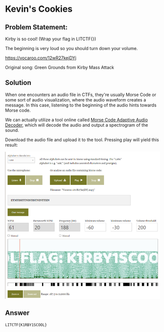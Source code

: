 # Kevin's Cookies


## Problem Statement:

Kirby is so cool! (Wrap your flag in LITCTF{})

The beginning is very loud so you should turn down your volume.

https://vocaroo.com/12wR27kejDYj

Original song: Green Grounds from Kirby Mass Attack
  

## Solution

When one encounters an audio file in CTFs, they're usually Morse Code or some sort of audio visualization, where the audio waveform creates a message. In this case, listening to the beginning of the audio hints towards Morse code. 

We can actually utilize a tool online called [Morse Code Adaptive Audio Decoder](https://morsecode.world/international/decoder/audio-decoder-adaptive.html), which will decode the audio and output a spectrogram of the sound. 

Download the audio file and upload it to the tool. Pressing play will yield this result:

![Image](./kirby.png)

## Answer

`LITCTF{K1RBY1SCOOL}`